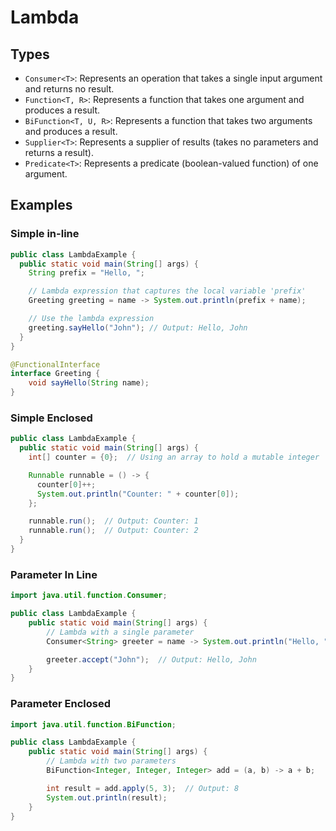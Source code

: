 # Lambda

## Types

- `Consumer<T>`: Represents an operation that takes a single input argument and returns no result.
- `Function<T, R>`: Represents a function that takes one argument and produces a result.
- `BiFunction<T, U, R>`: Represents a function that takes two arguments and produces a result.
- `Supplier<T>`: Represents a supplier of results (takes no parameters and returns a result).
- `Predicate<T>`: Represents a predicate (boolean-valued function) of one argument.

## Examples

### Simple in-line

```java
public class LambdaExample {
  public static void main(String[] args) {
    String prefix = "Hello, ";

    // Lambda expression that captures the local variable 'prefix'
    Greeting greeting = name -> System.out.println(prefix + name);

    // Use the lambda expression
    greeting.sayHello("John"); // Output: Hello, John
  }
}

@FunctionalInterface
interface Greeting {
    void sayHello(String name);
}
```

### Simple Enclosed

```java
public class LambdaExample {
  public static void main(String[] args) {
    int[] counter = {0};  // Using an array to hold a mutable integer

    Runnable runnable = () -> {
      counter[0]++;
      System.out.println("Counter: " + counter[0]);
    };

    runnable.run();  // Output: Counter: 1
    runnable.run();  // Output: Counter: 2
  }
}
```

### Parameter In Line

```java
import java.util.function.Consumer;

public class LambdaExample {
    public static void main(String[] args) {
        // Lambda with a single parameter
        Consumer<String> greeter = name -> System.out.println("Hello, " + name);

        greeter.accept("John");  // Output: Hello, John
    }
}
```

### Parameter Enclosed

```java
import java.util.function.BiFunction;

public class LambdaExample {
    public static void main(String[] args) {
        // Lambda with two parameters
        BiFunction<Integer, Integer, Integer> add = (a, b) -> a + b;

        int result = add.apply(5, 3);  // Output: 8
        System.out.println(result);
    }
}
```
